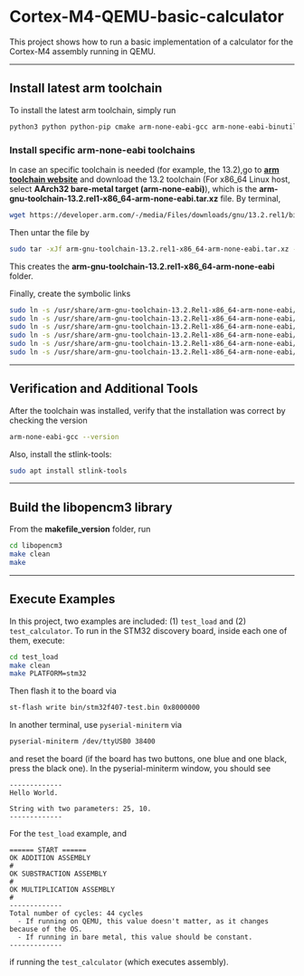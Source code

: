 # Cortex-M4-QEMU-basic-calculator
This project shows how to run a basic implementation of a calculator for the Cortex-M4 assembly running in QEMU.

---
## Install latest arm toolchain

To install the latest arm toolchain, simply run
```bash
python3 python python-pip cmake arm-none-eabi-gcc arm-none-eabi-binutils arm-none-eabi-newlib git unzip
```

### Install specific arm-none-eabi toolchains

In case an specific toolchain is needed (for example, the 13.2),go to [**arm toolchain website**](https://developer.arm.com/downloads/-/arm-gnu-toolchain-downloads) and download the 13.2 toolchain (For x86_64 Linux host, select **AArch32 bare-metal target (arm-none-eabi)**), which is the **arm-gnu-toolchain-13.2.rel1-x86_64-arm-none-eabi.tar.xz** file. By terminal, 
```bash
wget https://developer.arm.com/-/media/Files/downloads/gnu/13.2.rel1/binrel/arm-gnu-toolchain-13.2.rel1-x86_64-arm-none-eabi.tar.xz
```

Then untar the file by
```bash
sudo tar -xJf arm-gnu-toolchain-13.2.rel1-x86_64-arm-none-eabi.tar.xz -C /usr/share/
```
This creates the **arm-gnu-toolchain-13.2.rel1-x86_64-arm-none-eabi** folder.

Finally, create the symbolic links
```bash
sudo ln -s /usr/share/arm-gnu-toolchain-13.2.Rel1-x86_64-arm-none-eabi/bin/arm-none-eabi-gcc /usr/bin/arm-none-eabi-gcc
sudo ln -s /usr/share/arm-gnu-toolchain-13.2.Rel1-x86_64-arm-none-eabi/bin/arm-none-eabi-g++ /usr/bin/arm-none-eabi-g++
sudo ln -s /usr/share/arm-gnu-toolchain-13.2.Rel1-x86_64-arm-none-eabi/bin/arm-none-eabi-gdb /usr/bin/arm-none-eabi-gdb
sudo ln -s /usr/share/arm-gnu-toolchain-13.2.Rel1-x86_64-arm-none-eabi/bin/arm-none-eabi-size /usr/bin/arm-none-eabi-size
sudo ln -s /usr/share/arm-gnu-toolchain-13.2.Rel1-x86_64-arm-none-eabi/bin/arm-none-eabi-objcopy /usr/bin/arm-none-eabi-objcopy
sudo ln -s /usr/share/arm-gnu-toolchain-13.2.Rel1-x86_64-arm-none-eabi/bin/arm-none-eabi-ar /usr/bin/arm-none-eabi-ar
```

---
## Verification and Additional Tools

After the toolchain was installed, verify that the installation was correct by checking the version
```bash
arm-none-eabi-gcc --version
```
Also, install the stlink-tools:
```bash
sudo apt install stlink-tools
```
---
## Build the libopencm3 library

From the **makefile_version** folder, run
```bash
cd libopencm3
make clean
make
```
---
## Execute Examples

In this project, two examples are included: (1) `test_load` and (2) `test_calculator`. To run in the STM32 discovery board, inside each one of them, execute:
```bash
cd test_load
make clean
make PLATFORM=stm32
```
Then flash it to the board via
```bash
st-flash write bin/stm32f407-test.bin 0x8000000
```
In another terminal, use `pyserial-miniterm` via
```bash
pyserial-miniterm /dev/ttyUSB0 38400
```
and reset the board (if the board has two buttons, one blue and one black, press the black one). In the pyserial-miniterm window, you should see
```
-------------
Hello World.

String with two parameters: 25, 10.
-------------
```
For the `test_load` example, and 
```
====== START ======
OK ADDITION ASSEMBLY
#
OK SUBSTRACTION ASSEMBLY
#
OK MULTIPLICATION ASSEMBLY
#
-------------
Total number of cycles: 44 cycles
  - If running on QEMU, this value doesn't matter, as it changes because of the OS.
  - If running in bare metal, this value should be constant.
-------------
```
if running the `test_calculator` (which executes assembly).